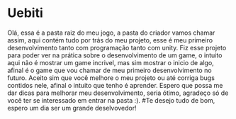 # Uebiti
Olá, essa é a pasta raiz do meu jogo, a pasta do criador vamos chamar assim, aqui contém tudo por trás do meu projeto, esse é meu primeiro desenvolvimento tanto com programação tanto com unity.
Fiz esse projeto para poder ver na prática sobre o desenvolvimento de um game, o intuito aqui não é mostrar um game incrivel, mas sim mostrar o inicio de algo, afinal é o game que vou chamar de meu primeiro desenvolvimento no futuro.
Aceito sim que você melhore o meu projeto ou até corriga bugs contidos nele, afinal o intuito que tenho é aprender.
Espero que possa me dar dicas para melhorar meu desenvolvimento, seria ótimo, agradeço só de você ter se interessado em entrar na pasta :).
#Te desejo tudo de bom, espero um dia ser um grande deselvovedor!
